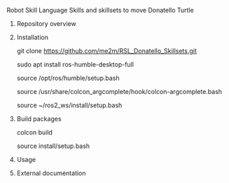 Robot Skill Language
Skills and skillsets to move Donatello Turtle

1. Repository overview

2. Installation
   
   git clone https://github.com/me2m/RSL_Donatello_Skillsets.git

   sudo apt install ros-humble-desktop-full

   source /opt/ros/humble/setup.bash

   source /usr/share/colcon_argcomplete/hook/colcon-argcomplete.bash

   source ~/ros2_ws/install/setup.bash


4. Build packages
   
   colcon build
   
   source install/setup.bash
   
4. Usage

5. External documentation
